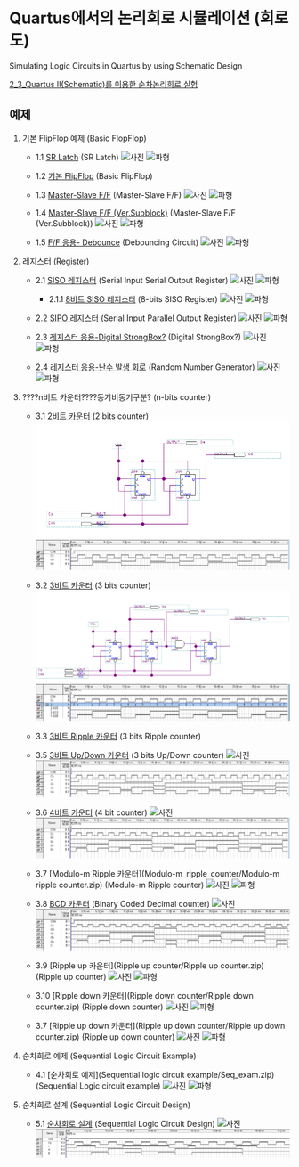 # Quartus에서의 논리회로 시뮬레이션 (회로도)
Simulating Logic Circuits in Quartus by using Schematic Design

[2_3_Quartus II(Schematic)를 이용한 순차논리회로 실험](https://docs.google.com/document/d/18B2oY9i0UkC5DJaRiA0vmYNfsSaPw23wI-6OQMqPB7Y/edit#heading=h.754qeavoagw5)

## 예제
1. 기본 FlipFlop 예제 (Basic FlopFlop)
    + 1.1  [SR Latch](Basic_FilpFlop_ExampleCollection/SR_Latch) (SR Latch)
        ![사진]()
        ![파형]()

    + 1.2  [기본 FlipFlop](Basic_FilpFlop_ExampleCollection/Total_FF_ExampleCollection(SR,JK,D,T)) (Basic FlipFlop)
        ![]()
        ![]()  
    + 1.3  [Master-Slave F/F](Basic_FilpFlop_ExampleCollection/MasterSlave_SR_FF) (Master-Slave F/F)
        ![사진]()
        ![파형]() 

    + 1.4  [Master-Slave F/F (Ver.Subblock)](Basic_FilpFlop_ExampleCollection/MasterSlave_SR_FF(Ver.Subblock)) (Master-Slave F/F (Ver.Subblock))
        ![사진]()
        ![파형]()
    + 1.5  [F/F 응용- Debounce](Basic_FilpFlop_ExampleCollection/Debounce_Circuit) (Debouncing Circuit)
        ![사진]()
        ![파형]()
    
2.  레지스터 (Register)

    + 2.1 [SISO 레지스터](SISO_Register/SISO_Register.zip) (Serial Input Serial Output Register)
        ![사진]()
        ![파형]()

        + 2.1.1 [8비트 SISO 레지스터](SISO_Register/8-bits_SISO_Register.zip) (8-bits SISO Register)
            ![사진]()
            ![파형]()

    + 2.2 [SIPO 레지스터](SIPO_Register/SIPO_Register.zip) (Serial Input Parallel Output Register)
        ![사진]()
        ![파형]()
    
    + 2.3 [레지스터 응용-Digital StrongBox?](Digital_StrongBox/Digital_StrongBox.zip) (Digital StrongBox?)
        ![사진]()
        ![파형]()

    + 2.4 [레지스터 응용-난수 발생 회로](RandomNumber_Generator/RandomNumber_Generator.zip) (Random Number Generator)
        ![사진]()
        ![파형]()


3. ????n비트 카운터????동기비동기구분? (n-bits counter)

    + 3.1 [2비트 카운터](2bits_Counter/2bits_counter.zip) (2 bits counter)
        ![2bits_counter](2bits_Counter/2bits_counter.png)
        ![2bits_counter_SimulationCaptured](2bits_Counter/2bits_counter_SimulationCaptured.JPG)

    + 3.2 [3비트 카운터](3bits_Counter/3bits_counter.zip) (3 bits counter)
        ![3bits_counter](3bits_Counter/3bits_counter.png)
        ![3bits_counter_SimulationCaptured](3bits_Counter/3bits_counter_SimulationCaptured.JPG)
     
    + 3.3 [3비트 Ripple 카운터](3bit_ripple) (3 bits Ripple counter)
        ![]()
        ![]()   
        
    + 3.5  [3비트 Up/Down 카운터](3bits_UpDown_Counter/3bits_updown_counter.zip) (3 bits Up/Down counter)
        ![사진]()
        ![3bits_updown_counter_SimulationCaptured](3bits_UpDown_Counter/3bits_updown_counter_SimulationCaptured.JPG)  

    + 3.6  [4비트 카운터](4bits_Counter/4bits_counter.zip) (4 bit counter)
        ![사진]()
        ![4bits_counter_SimulationCaptured](4bits_Counter/4bits_counter_SimulationCaptured.JPG) 

    + 3.7  [Modulo-m Ripple 카운터](Modulo-m_ripple_counter/Modulo-m ripple counter.zip) (Modulo-m Ripple counter)
        ![사진]()
        ![파형]()

    + 3.8  [BCD 카운터](BCD_Counter/BCD_counter.zip) (Binary Coded Decimal counter)
        ![사진]() 
        ![BCD_counter_SimulationCaptured](BCD_Counter/BCD_counter_SimulationCaptured.JPG)
    
    + 3.9  [Ripple up 카운터](Ripple up counter/Ripple up counter.zip) (Ripple up counter)
        ![사진]()
        ![파형]()

    + 3.10  [Ripple down 카운터](Ripple down counter/Ripple down counter.zip) (Ripple down counter)
        ![사진]()
        ![파형]()

    + 3.7  [Ripple up down 카운터](Ripple up down counter/Ripple up down counter.zip) (Ripple up down counter)
        ![사진]()
        ![파형]()

4. 순차회로 예제 (Sequential Logic Circuit Example)

    + 4.1 [순차회로 예제](Sequential logic circuit example/Seq_exam.zip) (Sequential Logic circuit example)
        ![사진]()
        ![파형]()

5. 순차회로 설계 (Sequential Logic Circuit Design)   

    + 5.1 [순차회로 설계](Design_Sequential_Circuit/Design_Sequential_Circuit.zip) (Sequential Logic Circuit Design)
        ![사진]()
        ![Simulation_Captured_Pictures](Design_Sequential_Circuit/Simulation_Captured_Pictures.JPG)
         

